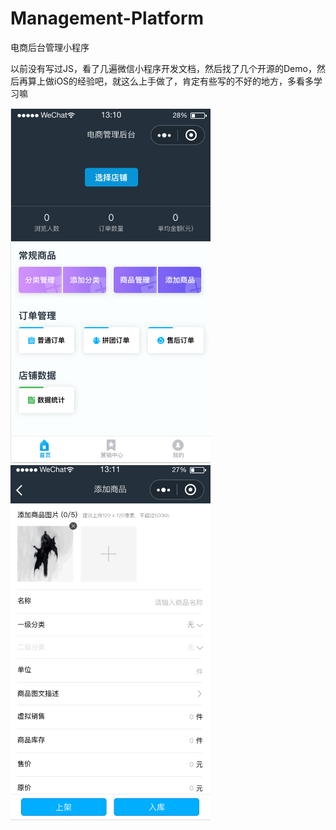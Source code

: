# Management-Platform
电商后台管理小程序


以前没有写过JS，看了几遍微信小程序开发文档，然后找了几个开源的Demo，然后再算上做iOS的经验吧，就这么上手做了，肯定有些写的不好的地方，多看多学习嘛


<img src="https://github.com/fnegdaq/Management-Platform/blob/master/screenshot/WX20181219-131043@2x.png" width="320" height="568" alt="首页"/>  <img src="https://github.com/fnegdaq/Management-Platform/blob/master/screenshot/WX20181219-131137%402x.png" width="320" height="568" alt="添加商品"/>

